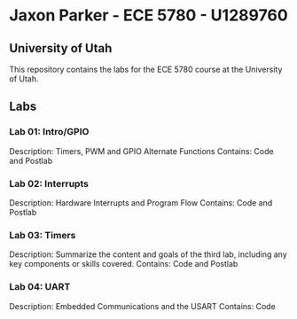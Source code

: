 # Jaxon Parker - ECE 5780 - U1289760

## University of Utah

This repository contains the labs for the ECE 5780 course at the University of Utah.

## Labs

### Lab 01: Intro/GPIO

Description: Timers, PWM and GPIO Alternate Functions
Contains: Code and Postlab

### Lab 02: Interrupts

Description: Hardware Interrupts and Program Flow
Contains: Code and Postlab

### Lab 03: Timers

Description: Summarize the content and goals of the third lab, including any key components or skills covered.
Contains: Code and Postlab

### Lab 04: UART

Description: Embedded Communications and the USART
Contains: Code 
